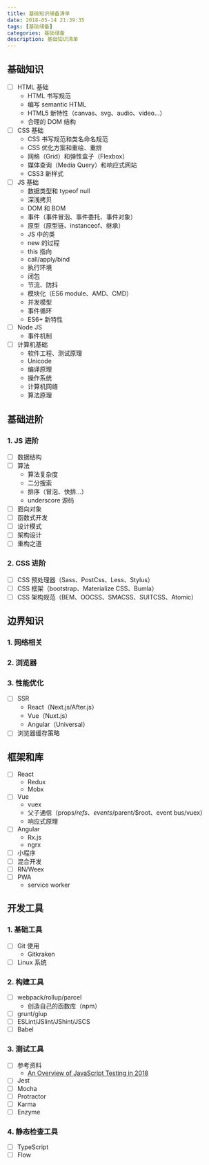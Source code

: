 ```yaml
---
title: 基础知识储备清单
date: 2018-05-14 21:39:35
tags: [基础储备]
categories: 基础储备
description: 基础知识清单
---
```

<!-- more -->

## 基础知识

- [ ] HTML 基础
    + HTML 书写规范 
    + 编写 semantic HTML
    + HTML5 新特性（canvas、svg、audio、video...）
    + 合理的 DOM 结构
- [ ] CSS 基础
    + CSS 书写规范和类名命名规范
    + CSS 优化方案和重绘、重排
    + 网格（Grid）和弹性盒子（Flexbox）
    + 媒体查询（Media Query）和响应式网站
    + CSS3 新样式
- [ ] JS 基础
    + 数据类型和 typeof null
    + 深浅拷贝
    + DOM 和 BOM
    + 事件（事件冒泡、事件委托、事件对象）
    + 原型（原型链、instanceof、继承）
    + JS 中的类
    + new 的过程
    + this 指向
    + call/apply/bind
    + 执行环境
    + 闭包
    + 节流、防抖
    + 模块化（ES6 module、AMD、CMD）
    + 并发模型
    + 事件循环
    + ES6+ 新特性
- [ ] Node JS
    + 事件机制
- [ ] 计算机基础
    + 软件工程、测试原理
    + Unicode
    + 编译原理
    + 操作系统
    + 计算机网络
    + 算法原理

## 基础进阶

### 1. JS 进阶

- [ ] 数据结构
- [ ] 算法
    + 算法复杂度 
    + 二分搜索
    + 排序（冒泡、快排...）
    + underscore 源码
- [ ] 面向对象
- [ ] 函数式开发
- [ ] 设计模式
- [ ] 架构设计
- [ ] 重构之道

### 2. CSS 进阶

- [ ] CSS 预处理器（Sass、PostCss、Less、Stylus）
- [ ] CSS 框架（bootstrap、Materialize CSS、Bumla）
- [ ] CSS 架构规范（BEM、OOCSS、SMACSS、SUITCSS、Atomic）

## 边界知识

### 1. 网络相关


### 2. 浏览器


### 3. 性能优化

- [ ] SSR
    + React（Next.js/After.js）
    + Vue（Nuxt.js）
    + Angular（Universal）
- [ ] 浏览器缓存策略

## 框架和库

- [ ] React
    + Redux
    + Mobx
- [ ] Vue
    + vuex
    + 父子通信（props/$refs、events/$parent/$root、event bus/vuex）
    + 响应式原理
- [ ] Angular
    + Rx.js
    + ngrx
- [ ] 小程序
- [ ] 混合开发
- [ ] RN/Weex
- [ ] PWA
    + service worker 

## 开发工具

### 1. 基础工具

- [ ] Git 使用
    + Gitkraken
- [ ] Linux 系统

### 2. 构建工具

- [ ] webpack/rollup/parcel
    + 创造自己的函数库（npm） 
- [ ] grunt/glup
- [ ] ESLint/JSlint/JShint/JSCS
- [ ] Babel

### 3. 测试工具

- [ ] 参考资料
    + [An Overview of JavaScript Testing in 2018](https://medium.com/welldone-software/an-overview-of-javascript-testing-in-2018-f68950900bc3)
- [ ] Jest
- [ ] Mocha
- [ ] Protractor
- [ ] Karma
- [ ] Enzyme

### 4. 静态检查工具

- [ ] TypeScript
- [ ] Flow

